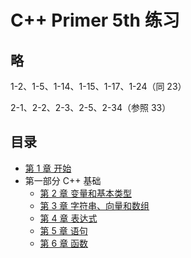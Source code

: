 # C++ Primer 5th 练习

## 略
1-2、1-5、1-14、1-15、1-17、1-24（同 23）

2-1、2-2、2-3、2-5、2-34（参照 33）

## 目录

- [第 1 章 开始](01-start/README.md)
- 第一部分 C++ 基础
    - [第 2 章 变量和基本类型](02-Variables-and-Basic-Types/README.md)
    - [第 3 章 字符串、向量和数组](03-Strings-Vectors-Arrays/README.md)
    - [第 4 章 表达式](04-Expressions/README.md)
    - [第 5 章 语句](05-Statements/README.md)
    - [第 6 章 函数](06-Functions/README.md)